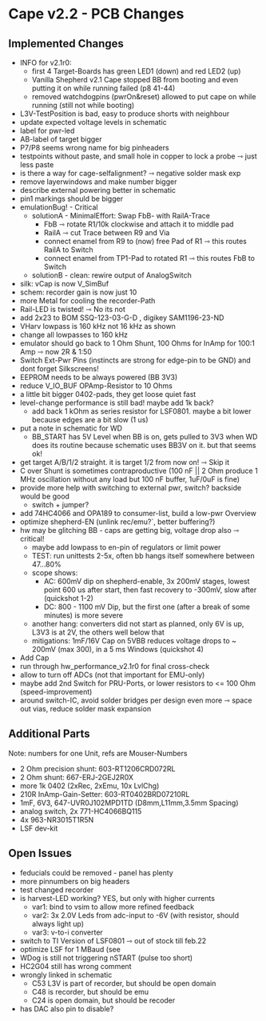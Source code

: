 # Cape v2.2 - PCB Changes

## Implemented Changes

- INFO for v2.1r0:
    - first 4 Target-Boards has green LED1 (down) and red LED2 (up)
    - Vanilla Shepherd v2.1 Cape stopped BB from booting and even putting it on while running failed (p8 41-44)
    - removed watchdogpins (pwrOn&reset) allowed to put cape on while running (still not while booting)
- L3V-TestPosition is bad, easy to produce shorts with neighbour
- update expected voltage levels in schematic
- label for pwr-led
- AB-label of target bigger
- P7/P8 seems wrong name for big pinheaders
- testpoints without paste, and small hole in copper to lock a probe ⇾ just less paste
- is there a way for cage-selfalignment? ⇾ negative solder mask exp
- remove layerwindows and make number bigger
- describe external powering better in schematic
- pin1 markings should be bigger
- emulationBug! - Critical
    - solutionA - MinimalEffort: Swap FbB- with RailA-Trace
        - FbB ⇾ rotate R1/10k clockwise and attach it to middle pad
        - RailA ⇾ cut Trace between R9 and Via
        - connect enamel from R9 to (now) free Pad of R1 ⇾ this routes RailA to Switch
        - connect enamel from TP1-Pad to rotated R1 ⇾ this routes FbB to Switch
    - solutionB - clean: rewire output of AnalogSwitch
- silk: vCap is now V_SimBuf
- schem: recorder gain is now just 10
- more Metal for cooling the recorder-Path
- Rail-LED is twisted! ⇾ No its not
- add 2x23 to BOM SSQ-123-03-G-D , digikey  	SAM1196-23-ND
- VHarv lowpass is 160 kHz not 16 kHz as shown
- change all lowpasses to 160 kHz
- emulator should go back to 1 Ohm Shunt, 100 Ohms for InAmp for 100:1 Amp ⇾ now 2R & 1:50
- Switch Ext-Pwr Pins (instincts are strong for edge-pin to be GND) and dont forget Silkscreens!
- EEPROM needs to be always powered (BB 3V3)
- reduce V_IO_BUF OPAmp-Resistor to 10 Ohms
- a little bit bigger 0402-pads, they get loose quiet fast
- level-change performance is still bad! maybe add 1k back?
    - add back 1 kOhm as series resistor for LSF0801. maybe a bit lower because edges are a bit slow (1 us)
- put a note in schematic for WD
    - BB_START has 5V Level when BB is on, gets pulled to 3V3 when WD does its routine because schematic uses BB3V on it. but that seems ok!
- get target A/B/1/2 straight. it is target 1/2 from now on! ⇾ Skip it
- C over Shunt is sometimes contraproductive (100 nF || 2 Ohm produce 1 MHz oscillation without any load but 100 nF buffer, 1uF/0uF is fine)
- provide more help with switching to external pwr, switch? backside would be good
    - switch + jumper?
- add 74HC4066 and OPA189 to consumer-list, build a low-pwr Overview
- optimize shepherd-EN (unlink rec/emu?`, better buffering?)
- hw may be glitching BB - caps are getting big, voltage drop also ⇾ critical!
    - maybe add lowpass to en-pin of regulators or limit power
    - TEST: run unittests 2-5x, often bb hangs itself somewhere between 47...80%
    - scope shows:
        - AC: 600mV dip on shepherd-enable, 3x 200mV stages, lowest point 600 us after start, then fast recovery to -300mV, slow after (quickshot 1-2)
        - DC: 800 - 1100 mV Dip, but the first one (after a break of some minutes) is more severe
    - another hang: converters did not start as planned, only 6V is up, L3V3 is at 2V, the others well below that
    - mitigations: 1mF/16V Cap on 5VBB reduces voltage drops to ~ 200mV (max 300), in a 5 ms Windows (quickshot 4)
- Add Cap
- run through hw_performance_v2.1r0 for final cross-check
- allow to turn off ADCs (not that important for EMU-only)
- maybe add 2nd Switch for PRU-Ports, or lower resistors to <= 100 Ohm (speed-improvement)
- around switch-IC, avoid solder bridges per design even more ⇾ space out vias, reduce solder mask expansion

## Additional Parts

Note: numbers for one Unit, refs are Mouser-Numbers

- 2 Ohm precision shunt: 603-RT1206CRD072RL
- 2 Ohm shunt: 667-ERJ-2GEJ2R0X
- more 1k 0402 (2xRec, 2xEmu, 10x LvlChg)
- 210R InAmp-Gain-Setter: 603-RT0402BRD07210RL
- 1mF, 6V3, 647-UVR0J102MPD1TD (D8mm,L11mm,3.5mm Spacing)
- analog switch, 2x 771-HC4066BQ115
- 4x 963-NR3015T1R5N
- LSF dev-kit

## Open Issues

- feducials could be removed - panel has plenty
- more pinnumbers on big headers
- test changed recorder
- is harvest-LED working? YES, but only with higher currents
    - var1: bind to vsim to allow more refined feedback
    - var2: 3x 2.0V Leds from adc-input to -6V (with resistor, should always light up)
    - var3: v-to-i converter
- switch to TI Version of LSF0801 ⇾ out of stock till feb.22
- optimize LSF for 1 MBaud (see
- WDog is still not triggering nSTART (pulse too short)
- HC2G04 still has wrong comment
- wrongly linked in schematic
    - C53 L3V is part of recorder, but should be open domain
    - C48 is recorder, but should be emu
    - C24 is open domain, but should be recoder
- has DAC also pin to disable?
